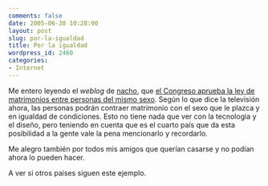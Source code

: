 ```yaml
---
comments: false
date: 2005-06-30 10:28:00
layout: post
slug: por-la-igualdad
title: Por la igualdad
wordpress_id: 2460
categories:
- Internet
---
```


Me entero leyendo el _weblog_ de [nacho](http://www.escolar.net), que [el Congreso aprueba la ley de matrimonios entre personas del mismo sexo](http://www.informativos.telecinco.es/homosexuales/matrimonio/gays/dn_7438.htm). Según lo que dice la televisión ahora, las personas podrán contraer matrimonio con el sexo que le plazca y en igualdad de condiciones. Esto no tiene nada que ver con la tecnología y el diseño, pero teniendo en cuenta que es el cuarto país que da esta posibilidad a la gente vale la pena mencionarlo y recordarlo.





Me alegro también por todos mis amigos que querían casarse y no podían ahora lo pueden hacer.





A ver si otros países siguen este ejemplo.
